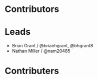# Contributors

# Leads

* Brian Grant / @brianhgrant, @bhgrant8
* Nathan Miller / @nam20485 

# Contributers
